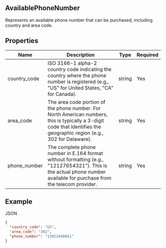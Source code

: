## AvailablePhoneNumber

Represents an available phone number that can be purchased, including country and area code.

## Properties

| Name | Description | Type | Required |
| --- | --- | --- | --- |
| country_code | ISO 3166-1 alpha-2 country code indicating the country where the phone number is registered (e.g., "US" for United States, "CA" for Canada). | string | Yes |
| area_code | The area code portion of the phone number. For North American numbers, this is typically a 3-digit code that identifies the geographic region (e.g., 302 for Delaware). | string | Yes |
| phone_number | The complete phone number in E.164 format without formatting (e.g., "12127654321"). This is the actual phone number available for purchase from the telecom provider. | string | Yes |

## Example

JSON

```json
{
  "country_code": "US",
  "area_code": "302",
  "phone_number": "13022440861"
}
```
